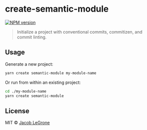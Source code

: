 # create-semantic-module

[![NPM version][npm-image]][npm-url]

> Initialize a project with conventional commits, commitizen, and commit linting.

## Usage

Generate a new project:

```bash
yarn create semantic-module my-module-name
```

Or run from within an existing project:

```bash
cd ./my-module-name
yarn create semantic-module
```

## License

MIT © [Jacob LeGrone](https://jacoblegrone.com)


[npm-image]: https://badge.fury.io/js/create-semantic-module.svg
[npm-url]: https://npmjs.org/package/create-semantic-module
